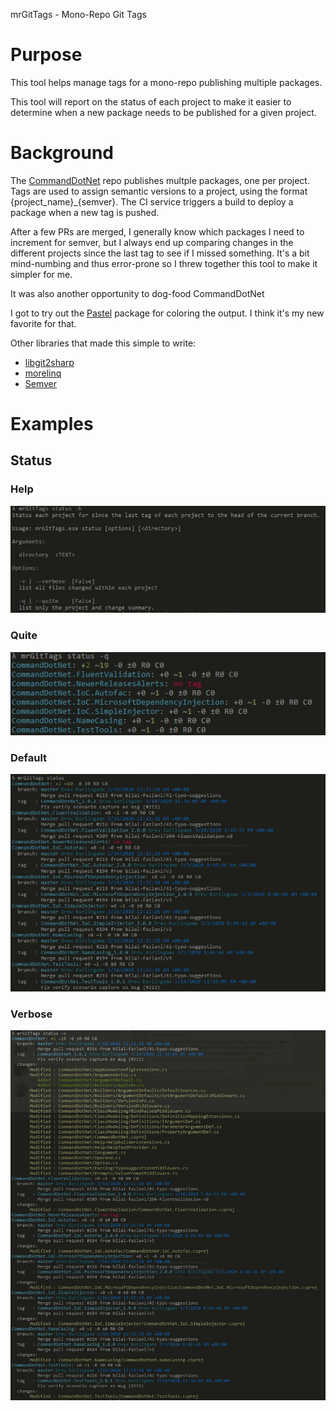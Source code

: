 mrGitTags - Mono-Repo Git Tags

# Purpose
This tool helps manage tags for a mono-repo publishing multiple packages.

This tool will report on the status of each project to make it easier to determine when a new package needs to be published for a given project.

# Background

The [CommandDotNet](https://github.com/bilal-fazlani/commanddotnet/) repo publishes multple packages, one per project. 
Tags are used to assign semantic versions to a project, using the format {project_name}_{semver}. 
The CI service triggers a build to deploy a package when a new tag is pushed.

After a few PRs are merged, I generally know which packages I need to increment for semver, but I always end up comparing changes in the different projects since the last tag to see if I missed something.  It's a bit mind-numbing and thus error-prone so I threw together this tool to make it simpler for me.

It was also another opportunity to dog-food CommandDotNet

I got to try out the [Pastel](https://github.com/silkfire/Pastel) package for coloring the output. I think it's my new favorite for that.

Other libraries that made this simple to write:

* [libgit2sharp](https://github.com/libgit2/libgit2sharp)
* [morelinq](https://github.com/morelinq/MoreLINQ)
* [Semver](https://github.com/maxhauser/semver)



# Examples
## Status
### Help
![screenshot: status help](docs/imgs/screenshot-status-h.jpg)
### Quite
![screenshot: status quiet](docs/imgs/screenshot-status-q.jpg)
### Default
![screenshot: status](docs/imgs/screenshot-status.jpg)
### Verbose
![screenshot: status verbose](docs/imgs/screenshot-status-v.jpg)